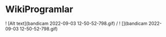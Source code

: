 # WikiProgramlar
! [Alt text](bandicam 2022-09-03 12-50-52-798.gif) / ! [](bandicam 2022-09-03 12-50-52-798.gif)
